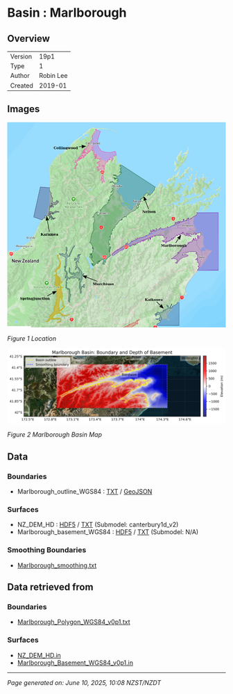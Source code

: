 # Basin : Marlborough

## Overview
|         |                     |
|---------|---------------------|
| Version | 19p1           |
| Type    | 1        |
| Author  | Robin Lee            |
| Created | 2019-01           |


## Images
![](../images/maps/SI_north.png)

*Figure 1 Location*

![](../images/regional/Marlborough_basin_map.png)

*Figure 2 Marlborough Basin Map*


## Data
### Boundaries
- Marlborough_outline_WGS84 : [TXT](../../velocity_modelling/data/regional/Marlborough/Marlborough_outline_WGS84.txt) / [GeoJSON](../../velocity_modelling/data/regional/Marlborough/Marlborough_outline_WGS84.geojson)

### Surfaces
- NZ_DEM_HD : [HDF5](../../velocity_modelling/data/global/surface/NZ_DEM_HD.h5) / [TXT](../../velocity_modelling/data/global/surface/NZ_DEM_HD.in) (Submodel: canterbury1d_v2)
- Marlborough_basement_WGS84 : [HDF5](../../velocity_modelling/data/regional/Marlborough/Marlborough_basement_WGS84.h5) / [TXT](../../velocity_modelling/data/regional/Marlborough/Marlborough_basement_WGS84.in) (Submodel: N/A)

### Smoothing Boundaries
- [Marlborough_smoothing.txt](../../velocity_modelling/data/regional/Marlborough/Marlborough_smoothing.txt)

## Data retrieved from
### Boundaries
- [Marlborough_Polygon_WGS84_v0p1.txt](https://github.com/ucgmsim/Velocity-Model/tree/main/Data/SI_BASINS/Marlborough_Polygon_WGS84_v0p1.txt)

### Surfaces
- [NZ_DEM_HD.in](https://github.com/ucgmsim/Velocity-Model/tree/main/Data/DEM/NZ_DEM_HD.in)
- [Marlborough_Basement_WGS84_v0p1.in](https://github.com/ucgmsim/Velocity-Model/tree/main/Data/SI_BASINS/Marlborough_Basement_WGS84_v0p1.in)

---
*Page generated on: June 10, 2025, 10:08 NZST/NZDT*
